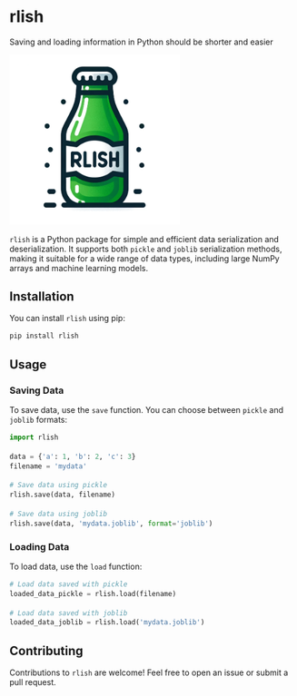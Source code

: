 # rlish

Saving and loading information in Python should be shorter and easier

<img src="rlish.png" width="300" title="hover text">
  

`rlish` is a Python package for simple and efficient data serialization and deserialization. It supports both `pickle` and `joblib` serialization methods, making it suitable for a wide range of data types, including large NumPy arrays and machine learning models.

## Installation

You can install `rlish` using pip:

```bash
pip install rlish
```

## Usage

### Saving Data

To save data, use the `save` function. You can choose between `pickle` and `joblib` formats:

```python
import rlish

data = {'a': 1, 'b': 2, 'c': 3}
filename = 'mydata'

# Save data using pickle
rlish.save(data, filename)

# Save data using joblib
rlish.save(data, 'mydata.joblib', format='joblib')
```

### Loading Data

To load data, use the `load` function:

```python
# Load data saved with pickle
loaded_data_pickle = rlish.load(filename)

# Load data saved with joblib
loaded_data_joblib = rlish.load('mydata.joblib')
```

## Contributing

Contributions to `rlish` are welcome! Feel free to open an issue or submit a pull request.
